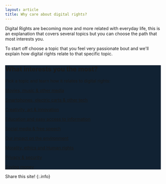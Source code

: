 ```yaml
---
layout: article
title: Why care about digital rights?
---
```


Digital Rights are becoming more and more related with everyday life, this is an explanation that covers several topics but you can choose the path that most interests you.

To start off choose a topic that you feel very passionate bout and we'll explain how digital rights relate to that specific topic.




<div class="hero hero--center hero--dark" style="background-color: #123;">
  <div class="hero__content">

<h2>What interests you the most?</h2>
    <p>Pick a topic and learn how it relates to digital rights:</p>

<p>

<a class="button button--secondary button--pill button--xl" href="/why-care/media">Movies, music & other media</a>

<a class="button button--secondary button--pill button--xl" href="LINK">Smartphones, electric carts & other tech</a>

<a class="button button--secondary button--pill button--xl" href="LINK">Creativity, art & innovation</a>

<a class="button button--secondary button--pill button--xl" href="LINK">Education and easy access to information</a>

<a class="button button--secondary button--pill button--xl" href="LINK">Social media & free speech</a>

<a class="button button--secondary button--pill button--xl" href="LINK">Our impact on the environment</a>

<a class="button button--secondary button--pill button--xl" href="LINK">Morality, ethics and Human rights</a>

<a class="button button--secondary button--pill button--xl" href="LINK">Privacy & security</a>

<a class="button button--secondary button--pill button--xl" href="LINK">Saving money</a>

</p>

  </div>
</div>

<!--

# What interests you the most?

**Pick a topic and learn how it relates to digital rights:**

* [Movies, music & other media](../documents/why-care/media)
* [Smartphones, electric carts & other tech](../documents/why-care/tech)
* [Creativity, art & innovation](../documents/why-care/creativity)
* [Education and easy access to information](../documents/why-care/education-information)
* [Social media & free speech](../documents/why-care/social-media-free-speech)
* [Our impact on the environment](../documents/why-care/environment)
* [Morality, ethics and Human rights](../documents/why-care/human-rights)
* [Privacy & security](../documents/why-care/privacy-security)
* [Saving money](../documents/why-care/saving-money)


-->



Share this site!
{:.info}